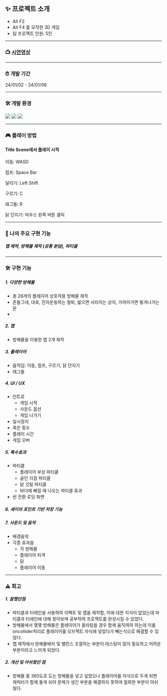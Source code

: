 ## ✨ 프로젝트 소개
- Alt F2
- Alt F4 를 모작한 3D 게임
- 팀 프로젝트 인원: 5인
***
### 📺 [시연영상](https://youtu.be/kYz_H29Gs0A?si=VTw6s8C0oh4zC3ss)
***
### ⏰ 개발 기간
24/01/02 - 24/01/08
***
### 🛠 개발 환경
<a><img src="https://img.shields.io/badge/csharp-512BD4?style=flat-square&logo=csharp&logoColor=white"/></a>
<a><img src="https://img.shields.io/badge/visualstudio-5C2D91?style=flat-square&logo=visualstudio&logoColor=white"/></a>
<a><img src="https://img.shields.io/badge/unity-000000?style=flat-square&logo=unity&logoColor=white"/></a>

***
### 🎮 플레이 방법

#### Title Scene에서 플레이 시작

이동: WASD

점프: Space Bar

달리기: Left Shift

구르기: C

래그돌: R

닭 던지기: 마우스 왼쪽 버튼 클릭

***
### 🤝 나의 주요 구현 기능

##### 맵 제작, 방해물 제작 (공통 분담), 파티클 

***
### 🛠 구현 기능

##### 1. 다양한 방해물
- 총 28개의 플레이어 상호작용 방해물 제작
- 흔들그네, 대포, 진자운동하는 철퇴, 밟으면 사라지는 상자, 가까이가면 튕겨나가는 문
- 

##### 2. 맵
- 방해물을 이용한 맵 2개 제작

##### 3. 플레이어
- 움직임: 이동, 점프, 구르기, 닭 던지기
- 래그돌

##### 4. UI / UX
- 인트로
    - 게임 시작
    - 사운드 옵션
    - 게임 나가기
- 일시정지
- 죽은 횟수
- 플레이 시간
- 게임 오버

##### 5. 특수효과
- 파티클
  - 플레이어 부상 파티클
  - 골인 지점 파티클
  - 닭 깃털 파티클
  - 바다에 빠질 때 나오는 파티클 효과
- 씬 전환 로딩 화면

##### 6. 세이브 포인트 기반 저장 기능

##### 7. 사운드 및 음악
- 배경음악
- 각종 효과음
  - 각 방해물
  - 플레이어 피격
  - 닭
  - 플레이어 이동

***
### ⚠ 회고

##### 1. 잘했던점
- 파티클과 터레인을 사용하여 이펙트 및 맵을 제작함, 이에 대한 지식이 없었는데 파티클과 터레인에 대해 찾아보며 공부하여 프로젝트를 완성시킬 수 있었다.
- 방해물에서 몇몇 방해물은 플레이어가 올라탔을 경우 함께 움직여야 하는데 이를 oncollider처리로 플레이어를 오브젝트 자식에 넣었다가 빼는식으로 해결할 수 있었다.
- 맵 제작에서 방해물배치 및 밸런스 조절하는 부분이 테스팅이 많이 필요하고 어려운 부분이라고 느끼게 되었다.

##### 2. 개선 및 아쉬웠던 점
- 방해물 중 360도로 도는 방해물을 넣고 싶었으나 플레이어를 자식으로 두게 되면 캐릭터가 함께 돌게 되어 문제가 생긴 부분을 해결하지 못하여 철회한 부분이 아쉬웠다.
  


